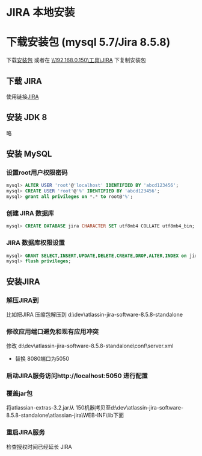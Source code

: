 # JIRA 本地安装

# 下载安装包 (mysql 5.7/Jira 8.5.8)
下载[安装包](https://www.atlassian.com/software/jira/download) 或者在 [\\\\192.168.0.150\工具\JIRA](#) 下复制安装包

## 下载 JIRA
使用链接[JIRA](https://www.atlassian.com/software/jira/download)

## 安装 JDK 8
略

## 安装 MySQL
### 设置root用户权限密码
```sql
mysql> ALTER USER 'root'@'localhost' IDENTIFIED BY 'abcd123456';
mysql> CREATE USER 'root'@'%' IDENTIFIED BY 'abcd123456';
mysql> grant all privileges on *.* to root@'%';
```

### 创建 JIRA 数据库
```sql
mysql> CREATE DATABASE jira CHARACTER SET utf8mb4 COLLATE utf8mb4_bin;
```

### JIRA 数据库权限设置
```sql
mysql> GRANT SELECT,INSERT,UPDATE,DELETE,CREATE,DROP,ALTER,INDEX on jira.* TO 'jira'@'%' IDENTIFIED BY 'abcd123456';
mysql> flush privileges;
```

## 安装JIRA
### 解压JIRA到<JIRA root>
比如把JIRA 压缩包解压到 d:\dev\atlassin-jira-software-8.5.8-standalone

### 修改应用端口避免和现有应用冲突
修改 d:\dev\atlassin-jira-software-8.5.8-standalone\conf\server.xml
* 替换 8080端口为5050

### 启动JIRA服务访问http://localhost:5050 进行配置


### 覆盖jar包
将atlassian-extras-3.2.jar从 150机器拷贝至d:\dev\atlassin-jira-software-8.5.8-standalone\atlassian-jira\WEB-INF\lib下面

### 重启JIRA服务
检查授权时间已经延长
JIRA

